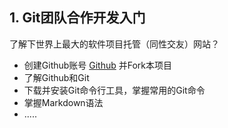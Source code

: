 ## 1. Git团队合作开发入门
了解下世界上最大的软件项目托管（同性交友）网站？

- 创建Github账号 [Github](https://github.com) 并Fork本项目
- 了解Github和Git
- 下载并安装Git命令行工具，掌握常用的Git命令
- 掌握Markdown语法
- .....
